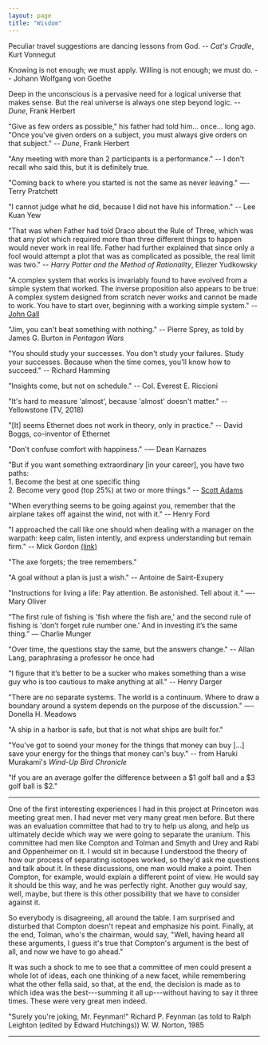 ```yaml
---
layout: page
title: "Wisdom"
---
```


Peculiar travel suggestions are dancing lessons from God.
-- _Cat's Cradle_, Kurt Vonnegut

Knowing is not enough; we must apply. Willing is not enough; we must do.
-- Johann Wolfgang von Goethe

Deep in the unconscious is a pervasive need for a logical universe that makes sense. But the real universe is always one step beyond logic. 
-- _Dune_, Frank Herbert

"Give as few orders as possible," his father had told him... once... long ago. "Once you've given orders on a subject, you must always give orders on that subject." 
-- _Dune_, Frank Herbert

"Any meeting with more than 2 participants is a performance."
-- I don't recall who said this, but it is definitely true.

"Coming back to where you started is not the same as never leaving." 
―- Terry Pratchett

"I cannot judge what he did, because I did not have his information." 
-- Lee Kuan Yew

"That was when Father had told Draco about the Rule of Three, which was that any plot which required more than three different things to happen would never work in real life. Father had further explained that since only a fool would attempt a plot that was as complicated as possible, the real limit was two." 
-- _Harry Potter and the Method of Rationality_, Eliezer Yudkowsky

"A complex system that works is invariably found to have evolved from a simple system that worked. The inverse proposition also appears to be true: A complex system designed from scratch never works and cannot be made to work. You have to start over, beginning with a working simple system." 
-- [John Gall](http://principles-wiki.net/principles:gall_s_law)

"Jim, you can't beat something with nothing." 
-- Pierre Sprey, as told by James G. Burton in _Pentagon Wars_

"You should study your successes. You don't study your failures. Study your successes. Because when the time comes, you'll know how to succeed." 
-- Richard Hamming

"Insights come, but not on schedule." 
-- Col. Everest E. Riccioni

"It's hard to measure 'almost', because 'almost' doesn't matter." 
-- Yellowstone (TV, 2018)

"[It] seems Ethernet does not work in theory, only in practice." 
-- David Boggs, co-inventor of Ethernet

"Don't confuse comfort with happiness." 
-— Dean Karnazes

"But if you want something extraordinary [in your career], you have two paths:
<br/>1. Become the best at one specific thing
<br/>2. Become very good (top 25%) at two or more things." 
-- [Scott Adams](https://dilbertblog.typepad.com/the_dilbert_blog/2007/07/career-advice.html)

"When everything seems to be going against you, remember that the airplane takes off against the wind, not with it." 
-- Henry Ford

"I approached the call like one should when dealing with a manager on the warpath: keep calm, listen intently, and express understanding but remain firm." 
-- Mick Gordon [(link)](https://medium.com/@mickgordon/my-full-statement-regarding-doom-eternal-5f98266b27ce)

"The axe forgets; the tree remembers."

"A goal without a plan is just a wish." 
-- Antoine de Saint-Exupery

"Instructions for living a life:
Pay attention.
Be astonished.
Tell about it.“
—- Mary Oliver

“The first rule of fishing is 'fish where the fish are,' and the second rule of fishing is 'don’t forget rule number one.' And in investing it’s the same thing.”
— Charlie Munger

"Over time, the questions stay the same, but the answers change." 
-- Allan Lang, paraphrasing a professor he once had

"I figure that it’s better to be a sucker who makes something than a wise guy who is too cautious to make anything at all." 
-- Henry Darger

"There are no separate systems. The world is a continuum. Where to draw a boundary around a system depends on the purpose of the discussion." 
​—​- Donella H. Meadows

"A ship in a harbor is safe, but that is not what ships are built for."

"You've got to soend your money for the things that money can buy [...] save your energy for the things that money can's buy." 
-- from Haruki Murakami's _Wind-Up Bird Chronicle_

"If you are an average golfer the difference between a $1 golf ball and a $3 golf ball is $2."

---
One of the first interesting experiences I had in this project at Princeton was meeting great men. I had never met very many great men before. But there was an evaluation committee that had to try to help us along, and help us ultimately decide which way we were going to separate the uranium. This committee had men like Compton and Tolman and Smyth and Urey and Rabi and Oppenheimer on it. I would sit in because I understood the theory of how our process of separating isotopes worked, so they'd ask me questions and talk about it. In these discussions, one man would make a point. Then Compton, for example, would explain a different point of view. He would say it should be this way, and he was perfectly right. Another guy would say, well, maybe, but there is this other possibility that we have to consider against it.

So everybody is disagreeing, all around the table. I am surprised and disturbed that Compton doesn't repeat and emphasize his point. Finally, at the end, Tolman, who's the chairman, would say, "Well, having heard all these arguments, I guess it's true that Compton's argument is the best of all, and now we have to go ahead."

It was such a shock to me to see that a committee of men could present a whole lot of ideas, each one thinking of a new facet, while remembering what the other fella said, so that, at the end, the decision is made as to which idea was the best---summing it all up---without having to say it three times. These were very great men indeed.

"Surely you're joking, Mr. Feynman!"
Richard P. Feynman (as told to Ralph Leighton (edited by Edward Hutchings))
W. W. Norton, 1985

---
